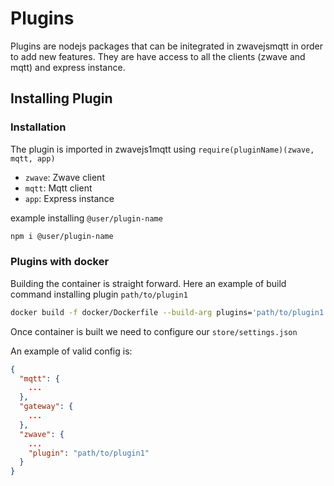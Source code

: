 # Plugins

Plugins are nodejs packages that can be initegrated in zwavejsmqtt in order to add new features. They are have access to all the clients (zwave and mqtt) and express instance.

## Installing Plugin

### Installation

The plugin is imported in zwavejs1mqtt using `require(pluginName)(zwave, mqtt, app)` 

- `zwave`: Zwave client
- `mqtt`: Mqtt client
- `app`: Express instance

example installing `@user/plugin-name`

```bash
npm i @user/plugin-name
```

### Plugins with docker

Building the container is straight forward. Here an example of build command installing plugin `path/to/plugin1`

```bash
docker build -f docker/Dockerfile --build-arg plugins='path/to/plugin1' -t <docker image name>:<tag> .
```

Once container is built we need to configure our `store/settings.json`

An example of valid config is:

```json
{
  "mqtt": {
    ...
  },
  "gateway": {
    ...
  },
  "zwave": {
    ...
    "plugin": "path/to/plugin1"
  }
}
```
